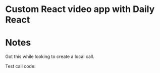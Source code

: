 # Custom React video app with Daily React


# Notes

Got this while looking to create a local call.

Test call code:
<script crossorigin src="https://unpkg.com/@daily-co/daily-js"></script>
<script>
  callFrame = window.DailyIframe.createFrame();
  callFrame.join({ url: 'https://pricktest.daily.co/hello-daily' });
</script>
